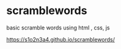 # scramblewords
basic scramble words using html , css, js

https://s1o2n3a4.github.io/scramblewords/
